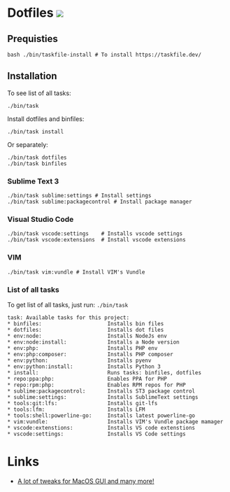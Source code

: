 # Dotfiles ![](https://github.com/varp/dotfiles/workflows/test/badge.svg)
## Prequisties
    bash ./bin/taskfile-install # To install https://taskfile.dev/


## Installation

To see list of all tasks:

    ./bin/task

Install dotfiles and binfiles:
    
    ./bin/task install

Or separately:

    ./bin/task dotfiles
    ./bin/task binfiles

### Sublime Text 3
    ./bin/task sublime:settings # Install settings
    ./bin/task sublime:packagecontrol # Install package manager

### Visual Studio Code
    ./bin/task vscode:settings    # Installs vscode settings
    ./bin/task vscode:extensions  # Install vscode extensions 

### VIM
    ./bin/task vim:vundle # Install VIM's Vundle


### List of all tasks

To get list of all tasks, just run: `./bin/task`

    task: Available tasks for this project:
    * binfiles:                     Installs bin files
    * dotfiles:                     Installs dot files
    * env:node:                     Installs NodeJs env
    * env:node:install:             Installs a Node version
    * env:php:                      Installs PHP env
    * env:php:composer:             Installs PHP composer
    * env:python:                   Installs pyenv
    * env:python:install:           Installs Python 3
    * install:                      Runs tasks: binfiles, dotfiles
    * repo:ppa:php:                 Enables PPA for PHP
    * repo:rpm:php:                 Enables RPM repos for PHP
    * sublime:packagecontrol:       Installs ST3 package control
    * sublime:settings:             Installs SublimeText settings
    * tools:git:lfs:                Installs git-lfs
    * tools:lfm:                    Installs LFM
    * tools:shell:powerline-go:     Installs latest powerline-go
    * vim:vundle:                   Installs VIM's Vundle package mamager
    * vscode:extenstions:           Installs VS code extenstions
    * vscode:settings:              Installs VS Code settings

# Links
- [A lot of tweaks for MacOS GUI and many more!](https://github.com/mathiasbynens/dotfiles/blob/master/.macos)